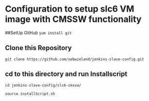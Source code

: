 # Configuration to setup slc6 VM image with CMSSW functionality

##SetUp GitHub
`yum install git`

## Clone this Repository
`git clone https://github.com/sebwieland/jenkins-slave-config.git`

## cd to this directory and run Installscript
`cd jenkins-slave-config/slc6-cmssw/`

`source installScript.sh`
